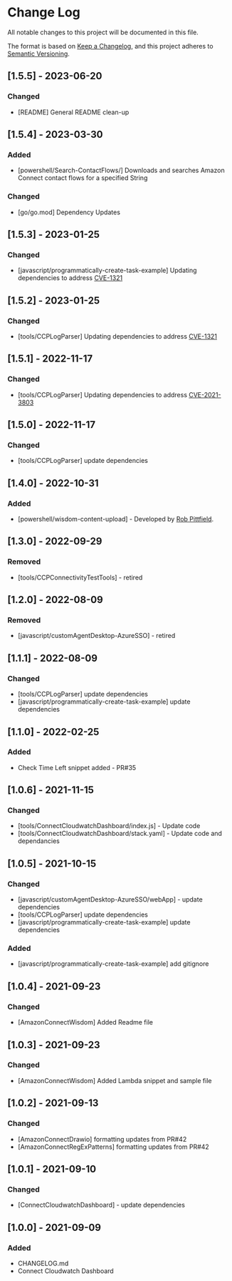 # Change Log
All notable changes to this project will be documented in this file.

The format is based on [Keep a Changelog](https://keepachangelog.com/en/1.0.0/),
and this project adheres to [Semantic Versioning](https://semver.org/spec/v2.0.0.html).

## [1.5.5] - 2023-06-20
### Changed
 - [README] General README clean-up

## [1.5.4] - 2023-03-30
### Added
 - [powershell/Search-ContactFlows/] Downloads and searches Amazon Connect contact flows for a specified String
### Changed
 - [go/go.mod] Dependency Updates

## [1.5.3] - 2023-01-25
### Changed
 - [javascript/programmatically-create-task-example] Updating dependencies to address [CVE-1321](https://cwe.mitre.org/data/definitions/1321.html)
## [1.5.2] - 2023-01-25
### Changed
 - [tools/CCPLogParser] Updating dependencies to address [CVE-1321](https://cwe.mitre.org/data/definitions/1321.html)
## [1.5.1] - 2022-11-17
### Changed
 - [tools/CCPLogParser] Updating dependencies to address [CVE-2021-3803](https://nvd.nist.gov/vuln/detail/CVE-2021-3803)
## [1.5.0] - 2022-11-17
### Changed
 - [tools/CCPLogParser] update dependencies
## [1.4.0] - 2022-10-31
### Added
- [powershell/wisdom-content-upload] - Developed by [Rob Pittfield](https://github.com/robpittfield2).

## [1.3.0] - 2022-09-29
### Removed
 - [tools/CCPConnectivityTestTools] - retired

## [1.2.0] - 2022-08-09
### Removed
 - [javascript/customAgentDesktop-AzureSSO] - retired

## [1.1.1] - 2022-08-09
### Changed
 - [tools/CCPLogParser] update dependencies
 - [javascript/programmatically-create-task-example] update dependencies


## [1.1.0] - 2022-02-25
### Added
 - Check Time Left snippet added - PR#35

## [1.0.6] - 2021-11-15
### Changed
 - [tools/ConnectCloudwatchDashboard/index.js] - Update code
 - [tools/ConnectCloudwatchDashboard/stack.yaml] - Update code and dependancies
## [1.0.5] - 2021-10-15
### Changed
 - [javascript/customAgentDesktop-AzureSSO/webApp] - update dependencies
 - [tools/CCPLogParser] update dependencies
 - [javascript/programmatically-create-task-example] update dependencies

### Added
 - [javascript/programmatically-create-task-example] add gitignore

## [1.0.4] - 2021-09-23
### Changed
 - [AmazonConnectWisdom] Added Readme file
## [1.0.3] - 2021-09-23
### Changed
 - [AmazonConnectWisdom] Added Lambda snippet and sample file
## [1.0.2] - 2021-09-13
### Changed
 - [AmazonConnectDrawio] formatting updates from PR#42
 - [AmazonConnectRegExPatterns] formatting updates from PR#42

## [1.0.1] - 2021-09-10
### Changed
- [ConnectCloudwatchDashboard] - update dependencies

## [1.0.0] - 2021-09-09
### Added
- CHANGELOG.md
- Connect Cloudwatch Dashboard